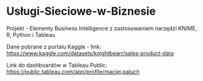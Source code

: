 # Usługi-Sieciowe-w-Biznesie
Projekt - Elementy Business Intelligence z zastosowaniem narzędzi KNIME, R, Python i Tableau

Dane pobrane z portalu Kaggle - link: 
https://www.kaggle.com/datasets/knightbearr/sales-product-data 

Link do dashboardów w Tableau Public: 
https://public.tableau.com/app/profile/maciej.paluch
